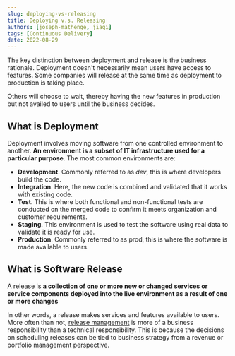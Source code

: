 ```yaml
---
slug: deploying-vs-releasing
title: Deploying v.s. Releasing
authors: [joseph-mathenge, jiaqi]
tags: [Continuous Delivery]
date: 2022-08-29
---
```


The key distinction between deployment and release is the business rationale. Deployment doesn't necessarily mean users
have access to features. Some companies will release at the same time as deployment to production is taking place.

Others will choose to wait, thereby having the new features in production but not availed to users until the business
decides.

<!--truncate-->

[//]: # (Copyright Jiaqi Liu)

[//]: # (Licensed under the Apache License, Version 2.0 &#40;the "License"&#41;;)
[//]: # (you may not use this file except in compliance with the License.)
[//]: # (You may obtain a copy of the License at)

[//]: # (    http://www.apache.org/licenses/LICENSE-2.0)

[//]: # (Unless required by applicable law or agreed to in writing, software)
[//]: # (distributed under the License is distributed on an "AS IS" BASIS,)
[//]: # (WITHOUT WARRANTIES OR CONDITIONS OF ANY KIND, either express or implied.)
[//]: # (See the License for the specific language governing permissions and)
[//]: # (limitations under the License.)

What is Deployment
------------------

Deployment involves moving software from one controlled environment to another. **An environment is a subset of IT
infrastructure used for a particular purpose**. The most common environments are:

- **Development**. Commonly referred to as _dev_, this is where developers build the code.
- **Integration**. Here, the new code is combined and validated that it works with existing code.
- **Test**. This is where both functional and non-functional tests are conducted on the merged code to confirm it meets
  organization and customer requirements.
- **Staging**. This environment is used to test the software using real data to validate it is ready for use.
- **Production**. Commonly referred to as prod, this is where the software is made available to users.

What is Software Release
------------------------

A release is **a collection of one or more new or changed services or service components deployed into the live
environment as a result of one or more changes**

In other words, a release makes services and features available to users. More often than not,
[release management](https://www.bmc.com/blogs/devops-release-management/) is more of a business responsibility than a
technical responsibility. This is because the decisions on scheduling releases can be tied to business strategy from a
revenue or portfolio management perspective.
